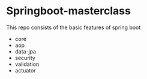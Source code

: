 # Springboot-masterclass

This repo consists of the basic features of spring boot
* core
* aop
* data-jpa
* security
* validation
* actuator
